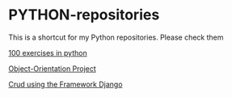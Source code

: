 # PYTHON-repositories
 This is a shortcut for my Python repositories. Please check them
 
<a href="https://github.com/ArthurAlesi/PYTHON-100-Exercises">100 exercises in python </a> <br>

<a href="/">Object-Orientation Project  </a> <br>

<a href="/">Crud using the Framework Django</a> <br>
